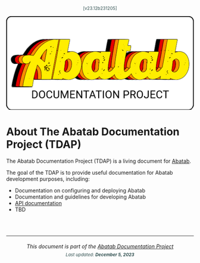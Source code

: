 <div align="center">
	<sub style="color:DarkSlateGrey;">
			[v23.12b231205]
	</sub>

![](.github/resources/images/logos/abatab-documentation-project-logo.png)

</div>

# About The Abatab Documentation Project (TDAP)

The Abatab Documentation Project (TDAP) is a living document for [Abatab](https://github.com/spectrum-health-systems/Abatab).

The goal of the TDAP is to provide useful documentation for Abatab development purposes, including:

- Documentation on configuring and deploying Abatab
- Documentation and guidelines for developing Abatab
- [API documentation](https://spectrum-health-systems.github.io/Abatab/)
- TBD

<br>
<br>

***

<div align="center">
	<h6>
			This document is part of the <a href="https://spectrum-health-systems.github.io/Abatab-Documentation-Project/">Abatab Documentation Project</a>
			<br>
			<sub style="color:DarkSlateGrey;">
					Last updated: <b>December 5, 2023</b>
			</sub>
		</h6>
</div>
